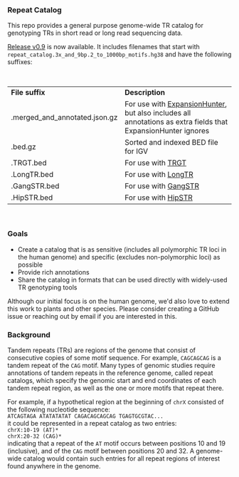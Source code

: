 

### Repeat Catalog

This repo provides a general purpose genome-wide TR catalog for genotyping TRs in short read or long read sequencing data. 

[Release v0.9](https://github.com/broadinstitute/tandem-repeat-catalogs/releases/tag/v0.9) is now available. It includes filenames that start with `repeat_catalog.3x_and_9bp.2_to_1000bp_motifs.hg38` and have the following suffixes:

<br />
<table>
<tr><td><b>File suffix</b></td><td><b>Description</b></td></tr>
<tr><td>.merged_and_annotated.json.gz</td><td>For use with <a href="https://github.com/Illumina/ExpansionHunter">ExpansionHunter</a>, but also includes all annotations as extra fields that ExpansionHunter ignores</td></tr>
<tr><td>.bed.gz</td><td>Sorted and indexed BED file for IGV</td></tr>
<tr><td>.TRGT.bed</td><td>For use with <a href="https://github.com/PacificBiosciences/trgt">TRGT</a></td></tr>
<tr><td>.LongTR.bed</td><td>For use with <a href="https://github.com/gymrek-lab/LongTR">LongTR</a></td></tr>
<tr><td>.GangSTR.bed</td><td>For use with <a href="https://github.com/gymreklab/GangSTR">GangSTR</a></td></tr>
<tr><td>.HipSTR.bed</td><td>For use with <a href="https://github.com/HipSTR-Tool/HipSTR">HipSTR</a></td></tr>
</table>
<br />

### Goals

- Create a catalog that is as sensitive (includes all polymorphic TR loci in the human genome) and specific (excludes non-polymorphic loci) as possible
- Provide rich annotations
- Share the catalog in formats that can be used directly with widely-used TR genotyping tools

Although our initial focus is on the human genome, we'd also love to extend this work to plants and other species. Please consider creating a GitHub issue or reaching out by email if you are interested in this.

### Background

Tandem repeats (TRs) are regions of the genome that consist of consecutive copies of some motif sequence. For example, `CAGCAGCAG` is a tandem repeat of the `CAG` motif. Many types of genomic studies require annotations of tandem repeats in the reference genome, called repeat catalogs, which specify the genomic start and end coordinates of each tandem repeat region, as well as the one or more motifs that repeat there. 

For example, if a hypothetical region at the beginning of `chrX` consisted of the following nucleotide sequence:  
`ATCAGTAGA ATATATATAT CAGACAGCAGCAG TGAGTGCGTAC...`  
it could be represented in a repeat catalog as two entries:  
`chrX:10-19 (AT)*`  
`chrX:20-32 (CAG)*`   
indicating that a repeat of the `AT` motif occurs between positions 10 and 19 (inclusive), and of the `CAG` motif between positions 20 and 32.
A genome-wide catalog would contain such entries for all repeat regions of interest found anywhere in the genome. 
